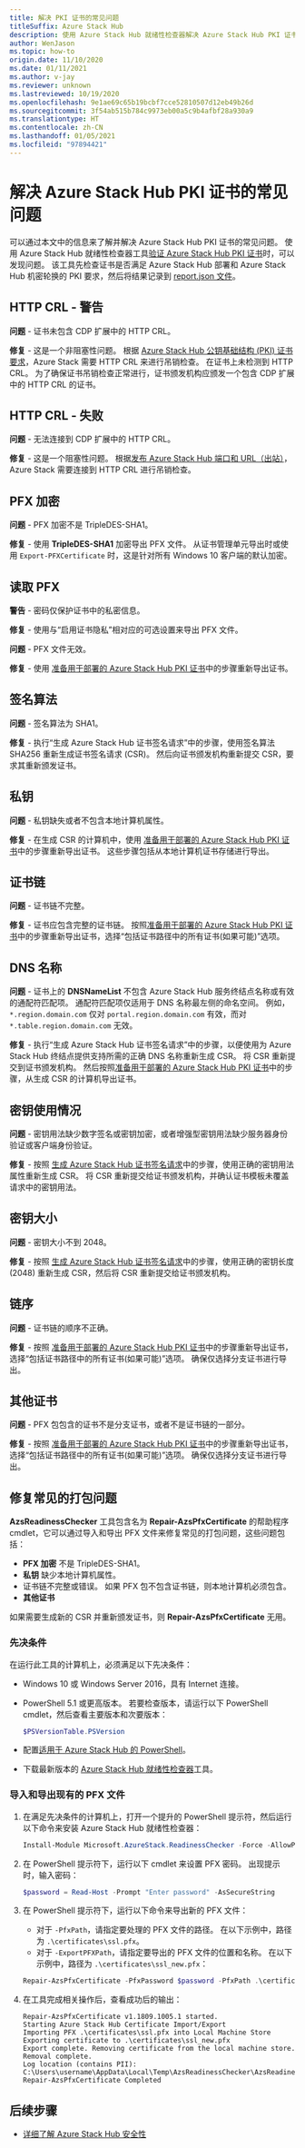 ```yaml
---
title: 解决 PKI 证书的常见问题
titleSuffix: Azure Stack Hub
description: 使用 Azure Stack Hub 就绪性检查器解决 Azure Stack Hub PKI 证书的常见问题。
author: WenJason
ms.topic: how-to
origin.date: 11/10/2020
ms.date: 01/11/2021
ms.author: v-jay
ms.reviewer: unknown
ms.lastreviewed: 10/19/2020
ms.openlocfilehash: 9e1ae69c65b19bcbf7cce52810507d12eb49b26d
ms.sourcegitcommit: 3f54ab515b784c9973eb00a5c9b4afbf28a930a9
ms.translationtype: HT
ms.contentlocale: zh-CN
ms.lasthandoff: 01/05/2021
ms.locfileid: "97894421"
---
```

# <a name="fix-common-issues-with-azure-stack-hub-pki-certificates"></a>解决 Azure Stack Hub PKI 证书的常见问题

可以通过本文中的信息来了解并解决 Azure Stack Hub PKI 证书的常见问题。 使用 Azure Stack Hub 就绪性检查器工具[验证 Azure Stack Hub PKI 证书](azure-stack-validate-pki-certs.md)时，可以发现问题。 该工具先检查证书是否满足 Azure Stack Hub 部署和 Azure Stack Hub 机密轮换的 PKI 要求，然后将结果记录到 [report.json 文件](azure-stack-validation-report.md)。  

## <a name="http-crl---warning"></a>HTTP CRL - 警告

**问题** - 证书未包含 CDP 扩展中的 HTTP CRL。

**修复** - 这是一个非阻塞性问题。 根据 [Azure Stack Hub 公钥基础结构 (PKI) 证书要求](/azure-stack/operator/azure-stack-pki-certs)，Azure Stack 需要 HTTP CRL 来进行吊销检查。  在证书上未检测到 HTTP CRL。  为了确保证书吊销检查正常进行，证书颁发机构应颁发一个包含 CDP 扩展中的 HTTP CRL 的证书。

## <a name="http-crl---fail"></a>HTTP CRL - 失败

**问题** - 无法连接到 CDP 扩展中的 HTTP CRL。

**修复** - 这是一个阻塞性问题。 根据[发布 Azure Stack Hub 端口和 URL（出站）](/azure-stack/operator/azure-stack-integrate-endpoints#ports-and-urls-outbound)，Azure Stack 需要连接到 HTTP CRL 进行吊销检查。

## <a name="pfx-encryption"></a>PFX 加密

**问题** - PFX 加密不是 TripleDES-SHA1。

**修复** - 使用 **TripleDES-SHA1** 加密导出 PFX 文件。 从证书管理单元导出时或使用 `Export-PFXCertificate` 时，这是针对所有 Windows 10 客户端的默认加密。

## <a name="read-pfx"></a>读取 PFX

**警告** - 密码仅保护证书中的私密信息。  

**修复** - 使用与“启用证书隐私”相对应的可选设置来导出 PFX 文件。  

**问题** - PFX 文件无效。  

**修复** - 使用 [准备用于部署的 Azure Stack Hub PKI 证书](azure-stack-prepare-pki-certs.md)中的步骤重新导出证书。

## <a name="signature-algorithm"></a>签名算法

**问题** - 签名算法为 SHA1。

**修复** - 执行“生成 Azure Stack Hub 证书签名请求”中的步骤，使用签名算法 SHA256 重新生成证书签名请求 (CSR)。 然后向证书颁发机构重新提交 CSR，要求其重新颁发证书。

## <a name="private-key"></a>私钥

**问题** - 私钥缺失或者不包含本地计算机属性。  

**修复** - 在生成 CSR 的计算机中，使用 [准备用于部署的 Azure Stack Hub PKI 证书](azure-stack-prepare-pki-certs.md)中的步骤重新导出证书。 这些步骤包括从本地计算机证书存储进行导出。

## <a name="certificate-chain"></a>证书链

**问题** - 证书链不完整。  

**修复** - 证书应包含完整的证书链。 按照[准备用于部署的 Azure Stack Hub PKI 证书](azure-stack-prepare-pki-certs.md)中的步骤重新导出证书，选择“包括证书路径中的所有证书(如果可能)”选项。

## <a name="dns-names"></a>DNS 名称

**问题** - 证书上的 **DNSNameList** 不包含 Azure Stack Hub 服务终结点名称或有效的通配符匹配项。 通配符匹配项仅适用于 DNS 名称最左侧的命名空间。 例如，`*.region.domain.com` 仅对 `portal.region.domain.com` 有效，而对 `*.table.region.domain.com` 无效。

**修复** - 执行“生成 Azure Stack Hub 证书签名请求”中的步骤，以便使用为 Azure Stack Hub 终结点提供支持所需的正确 DNS 名称重新生成 CSR。 将 CSR 重新提交到证书颁发机构。 然后按照[准备用于部署的 Azure Stack Hub PKI 证书](azure-stack-prepare-pki-certs.md)中的步骤，从生成 CSR 的计算机导出证书。  

## <a name="key-usage"></a>密钥使用情况

**问题** - 密钥用法缺少数字签名或密钥加密，或者增强型密钥用法缺少服务器身份验证或客户端身份验证。  

**修复** - 按照 [生成 Azure Stack Hub 证书签名请求](azure-stack-get-pki-certs.md)中的步骤，使用正确的密钥用法属性重新生成 CSR。 将 CSR 重新提交给证书颁发机构，并确认证书模板未覆盖请求中的密钥用法。

## <a name="key-size"></a>密钥大小

**问题** - 密钥大小不到 2048。

**修复** - 按照 [生成 Azure Stack Hub 证书签名请求](azure-stack-get-pki-certs.md)中的步骤，使用正确的密钥长度 (2048) 重新生成 CSR，然后将 CSR 重新提交给证书颁发机构。

## <a name="chain-order"></a>链序

**问题** - 证书链的顺序不正确。  

**修复** - 按照 [准备用于部署的 Azure Stack Hub PKI 证书](azure-stack-prepare-pki-certs.md)中的步骤重新导出证书，选择“包括证书路径中的所有证书(如果可能)”选项。 确保仅选择分支证书进行导出。

## <a name="other-certificates"></a>其他证书

**问题** - PFX 包包含的证书不是分支证书，或者不是证书链的一部分。  

**修复** - 按照 [准备用于部署的 Azure Stack Hub PKI 证书](azure-stack-prepare-pki-certs.md)中的步骤重新导出证书，选择“包括证书路径中的所有证书(如果可能)”选项。 确保仅选择分支证书进行导出。

## <a name="fix-common-packaging-issues"></a>修复常见的打包问题

**AzsReadinessChecker** 工具包含名为 **Repair-AzsPfxCertificate** 的帮助程序 cmdlet，它可以通过导入和导出 PFX 文件来修复常见的打包问题，这些问题包括：

- **PFX 加密** 不是 TripleDES-SHA1。
- **私钥** 缺少本地计算机属性。
- 证书链不完整或错误。 如果 PFX 包不包含证书链，则本地计算机必须包含。
- **其他证书**

如果需要生成新的 CSR 并重新颁发证书，则 **Repair-AzsPfxCertificate** 无用。

### <a name="prerequisites"></a>先决条件

在运行此工具的计算机上，必须满足以下先决条件：

- Windows 10 或 Windows Server 2016，具有 Internet 连接。
- PowerShell 5.1 或更高版本。 若要检查版本，请运行以下 PowerShell cmdlet，然后查看主要版本和次要版本：

   ```powershell
   $PSVersionTable.PSVersion
   ```

- 配置[适用于 Azure Stack Hub 的 PowerShell](powershell-install-az-module.md)。
- 下载最新版本的 [Azure Stack Hub 就绪性检查器](https://aka.ms/AzsReadinessChecker)工具。

### <a name="import-and-export-an-existing-pfx-file"></a>导入和导出现有的 PFX 文件

1. 在满足先决条件的计算机上，打开一个提升的 PowerShell 提示符，然后运行以下命令来安装 Azure Stack Hub 就绪性检查器：

   ```powershell
   Install-Module Microsoft.AzureStack.ReadinessChecker -Force -AllowPrerelease
   ```

2. 在 PowerShell 提示符下，运行以下 cmdlet 来设置 PFX 密码。 出现提示时，输入密码：

   ```powershell
   $password = Read-Host -Prompt "Enter password" -AsSecureString
   ```

3. 在 PowerShell 提示符下，运行以下命令来导出新的 PFX 文件：

   - 对于 `-PfxPath`，请指定要处理的 PFX 文件的路径。 在以下示例中，路径为 `.\certificates\ssl.pfx`。
   - 对于 `-ExportPFXPath`，请指定要导出的 PFX 文件的位置和名称。 在以下示例中，路径为 `.\certificates\ssl_new.pfx`：

   ```powershell
   Repair-AzsPfxCertificate -PfxPassword $password -PfxPath .\certificates\ssl.pfx -ExportPFXPath .\certificates\ssl_new.pfx
   ```  

4. 在工具完成相关操作后，查看成功后的输出：

   ```shell
   Repair-AzsPfxCertificate v1.1809.1005.1 started.
   Starting Azure Stack Hub Certificate Import/Export
   Importing PFX .\certificates\ssl.pfx into Local Machine Store
   Exporting certificate to .\certificates\ssl_new.pfx
   Export complete. Removing certificate from the local machine store.
   Removal complete.
   Log location (contains PII): C:\Users\username\AppData\Local\Temp\AzsReadinessChecker\AzsReadinessChecker.log
   Repair-AzsPfxCertificate Completed
   ```

## <a name="next-steps"></a>后续步骤

- [详细了解 Azure Stack Hub 安全性](azure-stack-rotate-secrets.md)
